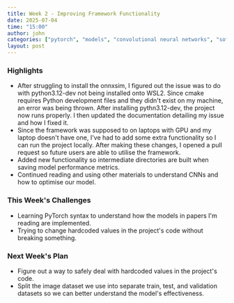 ```yaml
---
title: Week 2 - Improving Framework Functionality
date: 2025-07-04
time: "15:00"
author: john
categories: ["pytorch", "models", "convolutional neural networks", "software engineering"]
layout: post
---
```



### Highlights

- After struggling to install the onnxsim, I figured out the issue was to do with python3.12-dev not being installed onto WSL2. Since cmake requires Python development files and they didn't exist on my machine, an error was being thrown. After installing pythn3.12-dev, the project now runs properly. I then updated the documentation detailing my issue and how I fixed it.
- Since the framework was supposed to on laptops with GPU and my laptop doesn't have one, I've had to add some extra functionality so I can run the project locally. After making these changes, I opened a pull request so future users are able to utilise the framework.
- Added new functionality so intermediate directories are built when saving model performance metrics.
- Continued reading and using other materials to understand CNNs and how to optimise our model.

### This Week's Challenges

- Learning PyTorch syntax to understand how the models in papers I'm reading are implemented.
- Trying to change hardcoded values in the project's code without breaking something.

### Next Week's Plan

- Figure out a way to safely deal with hardcoded values in the project's code.
- Split the image dataset we use into separate train, test, and validation datasets so we can better understand the model's effectiveness. 
